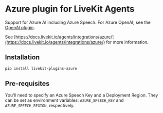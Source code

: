 # Azure plugin for LiveKit Agents

Support for Azure AI including Azure Speech. For Azure OpenAI, see the [OpenAI plugin](https://github.com/livekit/agents/livekit-plugins/livekit-plugins-openai).

See [https://docs.livekit.io/agents/integrations/azure/](https://docs.livekit.io/agents/integrations/azure/) for more information.

## Installation

```bash
pip install livekit-plugins-azure
```

## Pre-requisites

You'll need to specify an Azure Speech Key and a Deployment Region. They can be set as environment variables: `AZURE_SPEECH_KEY` and `AZURE_SPEECH_REGION`, respectively.
